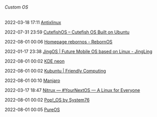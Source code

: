 ######  Custom OS

2022-03-18 17:11 [Antixlinux](https://antixlinux.com/)

2022-07-31 23:59 [CutefishOS – Cutefish OS Built on Ubuntu](https://cutefish-ubuntu.github.io/)

2022-08-01 00:06 [Homepage rebornos - RebornOS](https://rebornos.org/)

2022-01-17 23:38 [JingOS | Future Mobile OS based on Linux - JingLing](https://en.jingos.com/)

2022-08-01 00:02 [KDE neon](https://neon.kde.org/)

2022-08-01 00:02 [Kubuntu | Friendly Computing](https://kubuntu.org/)

2022-08-01 00:10 [Manjaro](https://manjaro.org/)

2022-03-17 18:47 [Nitrux — #YourNextOS — A Linux for Everyone](https://nxos.org/)

2022-08-01 00:02 [Pop!_OS by System76](https://pop.system76.com/)

2022-08-01 00:05 [PureOS](https://pureos.net/)



